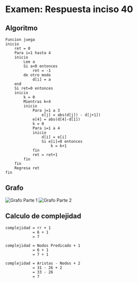 # Examen: Respuesta inciso 40

## Algoritmo

```pseint
Funcion juega
inicio
    ret = 0
    Para i=1 hasta 4
    inicio
        Lee a
        Si a<0 entonces
            ret = -1
        de otro modo
            d[i] = a
    end
    Si ret=0 entonces
    inicio
        k = 0
        Mientras k<4
        inicio
            Para j=1 a 3
                e[j] = abs(d[j]) - d[j+1])
            e[4] = abs(d[4]-d[1])
            k = 0
            Para i=1 a 4
            inicio
                d[i] = e[i]
                Si e[i]=0 entonces
                    k = k+1
            fin
            ret = ret+1
        fin
    fin
    Regresa ret
fin
```

## Grafo

![Grafo Parte 1][GRAF]
![Grafo Parte 2][GRAP]


[GRAF]: grafo_1.jpeg "Grafo 1.1"
[GRAP]: grafo_2.jpeg "Grafo 1.2"

## Calculo de complejidad

```
complejidad = rr + 1
            = 6 + 1
            = 7

complejidad = Nodos Predicado + 1
            = 6 + 1
            = 7 + 1

complejidad = Aristas - Nodos + 2
            = 31 - 26 + 2
            = 33 - 26
            = 7
```